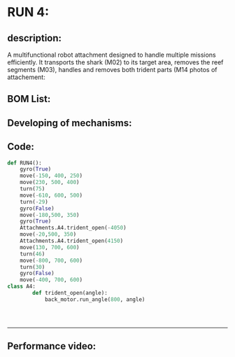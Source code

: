 

# RUN 4:

 description:
----
A multifunctional robot attachment designed to handle multiple missions efficiently. It transports the shark (M02) to its target area, removes the reef segments (M03), handles and removes both trident parts (M14
 photos of attachement:


 BOM List:
----

Developing of mechanisms:
----

 Code:
----

```python
def RUN4():
    gyro(True)
    move(-150, 400, 250)
    move(230, 500, 400)
    turn(75)
    move(-610, 600, 500)
    turn(-29)
    gyro(False)
    move(-180,500, 350)
    gyro(True)
    Attachments.A4.trident_open(-4050)
    move(-20,500, 350)
    Attachments.A4.trident_open(4150)
    move(130, 700, 600)
    turn(46)
    move(-800, 700, 600)
    turn(30)
    gyro(False)
    move(-400, 700, 600)
class A4:
        def trident_open(angle):
            back_motor.run_angle(800, angle)





``` 
----


Performance video:
----
